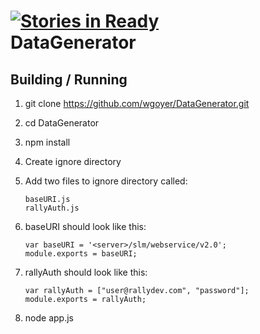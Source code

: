 [![Stories in Ready](https://badge.waffle.io/wgoyer/DataGenerator.png)](http://waffle.io/wgoyer/DataGenerator)  
DataGenerator
=============

Building / Running
------------------

1.	git clone https://github.com/wgoyer/DataGenerator.git
2.	cd DataGenerator
3.	npm install
4.	Create ignore directory
5.  Add two files to ignore directory called: 


		baseURI.js
		rallyAuth.js


6.	baseURI should look like this:


		var baseURI = '<server>/slm/webservice/v2.0';
		module.exports = baseURI;


7.	rallyAuth should look like this:


		var rallyAuth = ["user@rallydev.com", "password"];
		module.exports = rallyAuth;


8.  node app.js
